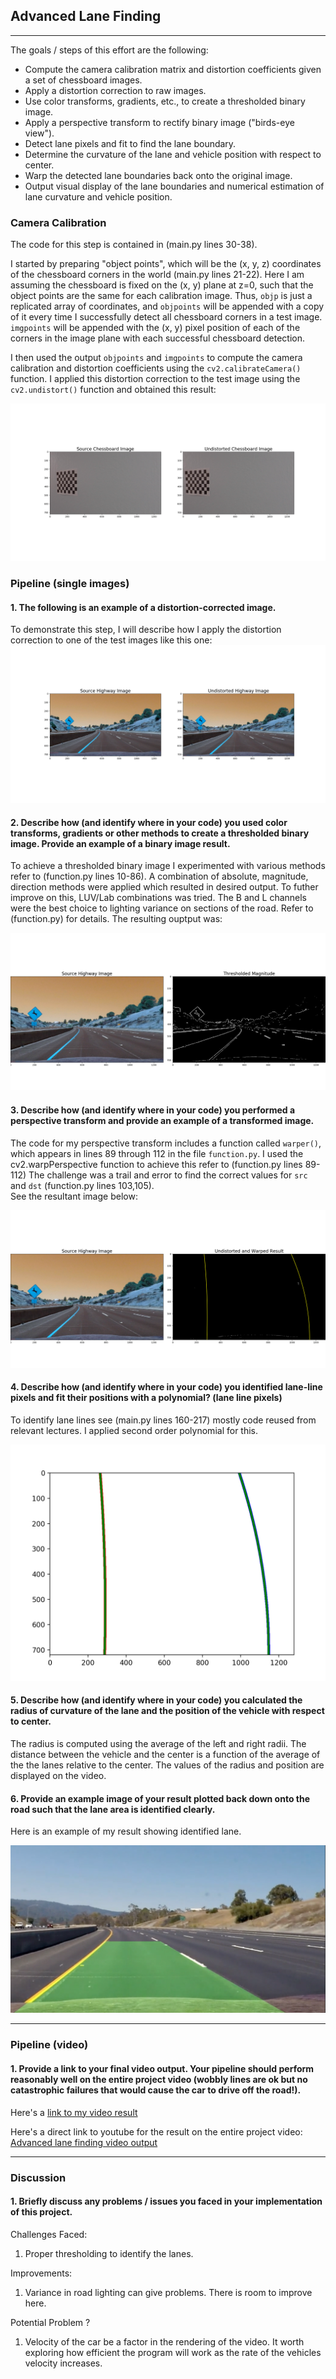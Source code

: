 ## Advanced Lane Finding

---

The goals / steps of this effort are the following:

* Compute the camera calibration matrix and distortion coefficients given a set of chessboard images.
* Apply a distortion correction to raw images.
* Use color transforms, gradients, etc., to create a thresholded binary image.
* Apply a perspective transform to rectify binary image ("birds-eye view").
* Detect lane pixels and fit to find the lane boundary.
* Determine the curvature of the lane and vehicle position with respect to center.
* Warp the detected lane boundaries back onto the original image.
* Output visual display of the lane boundaries and numerical estimation of lane curvature and vehicle position.

[//]: # (Image References)

[image1]: ./examples/undistort_output.png "Undistorted"
[image2]: ./test_images/test1.jpg "Road Transformed"
[image3]: ./examples/binary_combo_example.jpg "Binary Example"
[image4]: ./examples/warped_straight_lines.jpg "Warp Example"
[image5]: ./examples/color_fit_lines.jpg "Fit Visual"
[image6]: ./examples/example_output.jpg "Output"
[video1]: ./project_video.mp4 "Video"
[video2]: ./output.mp4 "Video Output Result"
[image7]: ./output_images/chessboard-original-undistorted.png "Chessboard Undistorted"
[image8]: ./output_images/source_highway_original_undistorted.png "Highway Undistorted"
[image9]: ./output_images/source_highway_thresholded_magnitude.png "Thresholded Magnitude"
[image10]: ./output_images/source_highway_undistorted_warped.png "Warped"
[image11]: ./output_images/polynomial.png "Second Order Polynomial"
[image12]: ./output_images/lane-lines.png "Lane Lines Identified"

### Camera Calibration

The code for this step is contained in (main.py lines 30-38).

I started by preparing "object points", which will be the (x, y, z) coordinates of the chessboard corners in the world (main.py lines 21-22).
Here I am assuming the chessboard is fixed on the (x, y) plane at z=0, such that the object points are the same for each calibration image.  Thus, `objp` is just a replicated array of coordinates, and `objpoints` will be appended with a copy of it every time I successfully detect all chessboard corners in a test image.  `imgpoints` will be appended with the (x, y) pixel position of each of the corners in the image plane with each successful chessboard detection.  

I then used the output `objpoints` and `imgpoints` to compute the camera calibration and distortion coefficients using the `cv2.calibrateCamera()` function.  I applied this distortion correction to the test image using the `cv2.undistort()` function and obtained this result:

![alt text][image7]



### Pipeline (single images)

#### 1. The following is an example of a distortion-corrected image.

To demonstrate this step, I will describe how I apply the distortion correction to one of the test images like this one:
![alt text][image8]

#### 2. Describe how (and identify where in your code) you used color transforms, gradients or other methods to create a thresholded binary image.  Provide an example of a binary image result.

To achieve a thresholded binary image I experimented with various methods refer to (function.py lines 10-86).
A combination of absolute, magnitude, direction methods were applied which resulted in desired output.
To futher improve on this, LUV/Lab combinations was tried.  The B and L channels were the best choice
to lighting variance on sections of the road.  Refer to (function.py) for details.
The resulting ouptput was:

![alt text][image9]

#### 3. Describe how (and identify where in your code) you performed a perspective transform and provide an example of a transformed image.

The code for my perspective transform includes a function called `warper()`, which appears in lines 89 through 112 in the file `function.py`.  I used the cv2.warpPerspective function to achieve this refer to (function.py lines 89-112)
The challenge was a trail and error to find the correct values for `src` and `dst` (function.py lines 103,105).  
See the resultant image below:

![alt text][image10]

#### 4. Describe how (and identify where in your code) you identified lane-line pixels and fit their positions with a polynomial? (lane line pixels)

To identify lane lines see (main.py lines 160-217) mostly code reused from relevant lectures.  I applied second order polynomial for this.

![alt text][image11]

#### 5. Describe how (and identify where in your code) you calculated the radius of curvature of the lane and the position of the vehicle with respect to center.

The radius is computed using the average of the left and right radii.
The distance between the vehicle and the center is a function of the average of the the lanes relative to the center.
The values of the radius and position are displayed on the video.

#### 6. Provide an example image of your result plotted back down onto the road such that the lane area is identified clearly.

Here is an example of my result showing identified lane.


![alt text][image12]

---

### Pipeline (video)

#### 1. Provide a link to your final video output.  Your pipeline should perform reasonably well on the entire project video (wobbly lines are ok but no catastrophic failures that would cause the car to drive off the road!).

Here's a [link to my video result](./output.mp4)

Here's a direct link to youtube for the result on the entire project video:  [Advanced lane finding video output](https://youtu.be/4kHg892OFAo)

---

### Discussion

#### 1. Briefly discuss any problems / issues you faced in your implementation of this project.

Challenges Faced:
  1. Proper thresholding to identify the lanes.

Improvements:
  1. Variance in road lighting can give problems.  There is room to improve here.

Potential Problem ?
  1.  Velocity of the car be a factor in the rendering of the video.  It worth exploring how efficient the program will work as the rate of the vehicles velocity increases.

